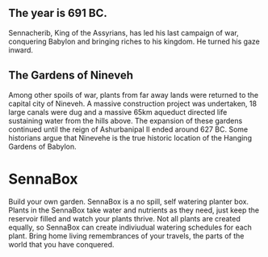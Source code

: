 ## The year is 691 BC.
Sennacherib, King of the Assyrians, has led his last campaign of war, conquering Babylon and bringing riches to his kingdom. He turned his gaze inward.

## The Gardens of Nineveh
Among other spoils of war, plants from far away lands were returned to the capital city of Nineveh. A massive construction project was undertaken, 18 large canals were dug and a massive 65km aqueduct directed life sustaining water from the hills above. The expansion of these gardens continued until the reign of Ashurbanipal II ended around 627 BC. Some historians argue that Ninevehe is the true historic location of the Hanging Gardens of Babylon.

# SennaBox
Build your own garden. SennaBox is a no spill, self watering planter box. Plants in the SennaBox take water and nutrients as they need, just keep the reservoir filled and watch your plants thrive. Not all plants are created equally, so SennaBox can create indiviudual watering schedules for each plant. Bring home living remembrances of your travels, the parts of the world that you have conquered.
